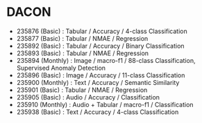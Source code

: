 # DACON

* 235876 (Basic) : Tabular / Accuracy / 4-class Classification
* 235877 (Basic) : Tabular / NMAE / Regression
* 235892 (Basic) : Tabular / Accuracy / Binary Classification
* 235893 (Basic) : Tabular / NMAE / Regression
* 235894 (Monthly) : Image / macro-f1 / 88-class Classification, Supervised Anomaly Detection
* 235896 (Basic) : Image / Accuracy / 11-class Classification
* 235900 (Monthly) : Text / Accuracy / Semantic Similarity
* 235901 (Basic) : Tabular / NMAE / Regression
* 235905 (Basic) : Audio / Accuracy / Classification
* 235910 (Monthly) : Audio + Tabular / macro-f1 / Classification
* 235938 (Basic) : Text / Accuracy / 4-class Classification
